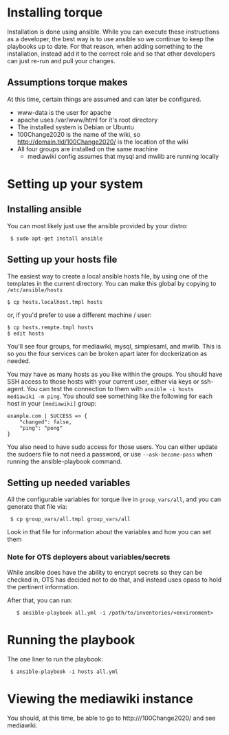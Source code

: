 # Installing torque

Installation is done using ansible.  While you can execute these instructions as
a developer, the best way is to use ansible so we continue to keep the playbooks
up to date.  For that reason, when adding something to the installation, instead
add it to the correct role and so that other developers can just re-run and pull
your changes.

## Assumptions torque makes

At this time, certain things are assumed and can later be configured.

* www-data is the user for apache
* apache uses /var/www/html for it's root directory
* The installed system is Debian or Ubuntu
* 100Change2020 is the name of the wiki, so http://domain.tld/100Change2020/ is the location of the wiki
* All four groups are installed on the same machine
  * mediawiki config assumes that mysql and mwlib are running locally

# Setting up your system

## Installing ansible

You can most likely just use the ansible provided by your distro:

```ShellSession
 $ sudo apt-get install ansible
```

## Setting up your hosts file

The easiest way to create a local ansible hosts file, by using one of the templates
in the current directory.  You can make this global by copying to `/etc/ansible/hosts`

```
$ cp hosts.localhost.tmpl hosts
```

or, if you'd prefer to use a different machine / user:
```
$ cp hosts.rempte.tmpl hosts
$ edit hosts
```

You'll see four groups, for mediawiki, mysql, simplesaml, and mwlib.  This is so you
the four services can be broken apart later for dockerization as needed.

You may have as many hosts as you like within the groups.  You should have
SSH access to those hosts with your current user, either via keys or ssh-agent.
You can test the connection to them with `ansible -i hosts mediawiki -m ping`.
You should see something like the following for each host in your `[mediawiki]`
group:

```
example.com | SUCCESS => {
    "changed": false, 
    "ping": "pong"
}
```

You also need to have sudo access for those users.  You can either update the
sudoers file to not need a password, or use `--ask-become-pass` when running the
ansible-playbook command.

## Setting up needed variables

All the configurable variables for torque live in `group_vars/all`, and you can
generate that file via:

```ShellSesssion
 $ cp group_vars/all.tmpl group_vars/all
```

Look in that file for information about the variables and how you can set them

### Note for OTS deployers about variables/secrets

While ansible does have the ability to encrypt secrets so they can be checked in,
OTS has decided not to do that, and instead uses opass to hold the pertinent
information. 

After that, you can run:

```
   $ ansible-playbook all.yml -i /path/to/inventories/<environment>
```

# Running the playbook

The one liner to run the playbook:

```ShellSesssion
 $ ansible-playbook -i hosts all.yml
```

# Viewing the mediawiki instance

You should, at this time, be able to go to http://<host>/100Change2020/ and see mediawiki.
